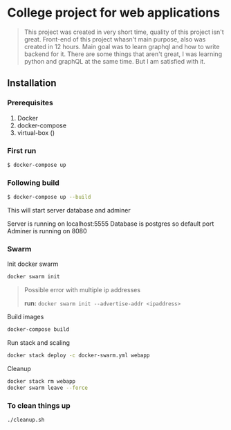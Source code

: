 # College project for web applications

> This project was created in very short time, quality of this project isn't great. 
> Front-end of this project whasn't main purpose, also was created in 12 hours.
> Main goal was to learn graphql and how to write backend for it. There are some things that aren't great, I was learning python and graphQL at the same time. 
> But I am satisfied with it.

## Installation



### Prerequisites

1. Docker
2. docker-compose
3. virtual-box ()

### First run

```bash
$ docker-compose up
```

### Following build
```bash
$ docker-compose up --build
```

This will start server database and adminer

Server is running on localhost:5555
Database is postgres so default port
Adminer is running on 8080


### Swarm

Init docker swarm

```bash
docker swarm init
```
> Possible error with multiple ip addresses
>
> **run:** `docker swarm init --advertise-addr <ipaddress>`

Build images

```bash
docker-compose build
``` 

Run stack and scaling

```bash
docker stack deploy -c docker-swarm.yml webapp
```

Cleanup

```bash
docker stack rm webapp
docker swarm leave --force
```


### To clean things up

```bash
./cleanup.sh
```
